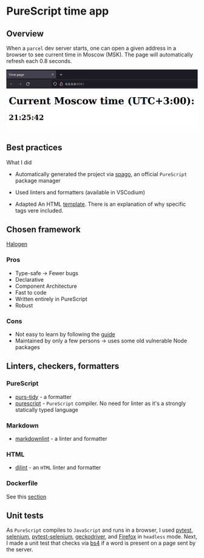 # PureScript time app

## Overview

When a `parcel` dev server starts, one can open a given address in a browser to see current time in Moscow (MSK). The page will automatically refresh each 0.8 seconds.

![demo](README/demo.png)

## Best practices

What I did

- Automatically generated the project via [spago](https://github.com/purescript/spago), an official `PureScript` package manager

- Used linters and formatters (available in VSCodium)

- Adapted An HTML [template](https://www.freecodecamp.org/news/html-starter-template-a-basic-html5-boilerplate-for-index-html/). There is an explanation of why specific tags vere included.

## Chosen framework

[Halogen](https://github.com/purescript-halogen/purescript-halogen)

### Pros

- Type-safe -> Fewer bugs
- Declarative
- Component Architecture
- Fast to code
- Written entirely in PureScript
- Robust

### Cons

- Not easy to learn by following the [guide](https://purescript-halogen.github.io/purescript-halogen/index.html)
- Maintained by only a few persons -> uses some old vulnerable Node packages

## Linters, checkers, formatters

### PureScript

- [purs-tidy](https://github.com/natefaubion/purescript-tidy) - a formatter
- [purescript](https://github.com/purescript/purescript) - `PureScript` compiler. No need for linter as it's a strongly statically typed language

### Markdown

- [markdownlint](https://github.com/DavidAnson/markdownlint) - a linter and formatter

### HTML

- [djlint](https://www.djlint.com/) - an `HTML` linter and formatter

### Dockerfile

See this [section](../README.md#docker)

## Unit tests

As `PureScript` compiles to `JavaScript` and runs in a browser, I used [pytest](https://docs.pytest.org/en/7.1.x/), [selenium](https://www.selenium.dev/), [pytest-selenium](https://pytest-selenium.readthedocs.io/en/latest/user_guide.html#capabilities-fixtures), [geckodriver](https://github.com/mozilla/geckodriver), and [Firefox](https://www.mozilla.org/ru/firefox/) in `headless` mode. Next, I made a unit test that checks via [bs4](https://pypi.org/project/beautifulsoup4/) if a word is present on a page sent by the server.
